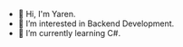 - 👋 Hi, I'm Yaren.
- 👀 I’m interested in Backend Development.
- 🌱 I’m currently learning C#. 

<!---
yarengundogdu/yarengundogdu is a ✨ special ✨ repository because its `README.md` (this file) appears on your GitHub profile.
You can click the Preview link to take a look at your changes.
--->
